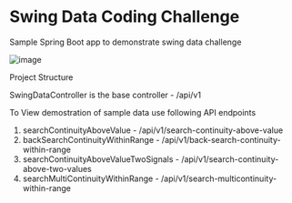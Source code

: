 # Swing Data Coding Challenge

Sample Spring Boot app to demonstrate swing data challenge


![image](https://user-images.githubusercontent.com/9819057/115941746-bc76dc80-a474-11eb-807d-097532cd7d02.png)

Project Structure



SwingDataController is the base controller - /api/v1

To View demostration of sample data use following API endpoints
1) searchContinuityAboveValue - /api/v1/search-continuity-above-value
2) backSearchContinuityWithinRange - /api/v1/back-search-continuity-within-range
3) searchContinuityAboveValueTwoSignals - /api/v1/search-continuity-above-two-values
4) searchMultiContinuityWithinRange - /api/v1/search-multicontinuity-within-range
